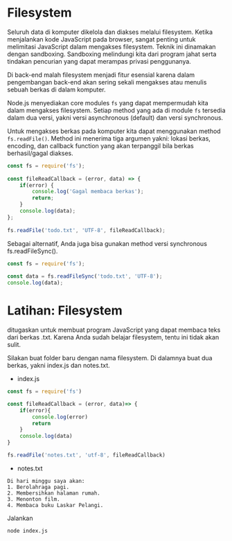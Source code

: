 # Filesystem

Seluruh data di komputer dikelola dan diakses melalui filesystem. Ketika menjalankan kode JavaScript pada browser, sangat penting untuk melimitasi JavaScript dalam mengakses filesystem. Teknik ini dinamakan dengan sandboxing. Sandboxing melindungi kita dari program jahat serta tindakan pencurian yang dapat merampas privasi penggunanya.

Di back-end malah filesystem menjadi fitur esensial karena dalam pengembangan back-end akan sering sekali mengakses atau menulis sebuah berkas di dalam komputer. 

Node.js menyediakan core modules `fs` yang dapat mempermudah kita dalam mengakses filesystem. Setiap method yang ada di module `fs` tersedia dalam dua versi, yakni versi asynchronous (default) dan versi synchronous. 

Untuk mengakses berkas pada komputer kita dapat menggunakan method `fs.readFile()`. Method ini menerima tiga argumen yakni: lokasi berkas, encoding, dan callback function yang akan terpanggil bila berkas berhasil/gagal diakses.

```js
const fs = require('fs');
 
const fileReadCallback = (error, data) => {
    if(error) {
        console.log('Gagal membaca berkas');
        return;
    }
    console.log(data);
};
 
fs.readFile('todo.txt', 'UTF-8', fileReadCallback);
```

Sebagai alternatif, Anda juga bisa gunakan method versi synchronous fs.readFileSync().

```js
const fs = require('fs');
 
const data = fs.readFileSync('todo.txt', 'UTF-8');
console.log(data);
```

# Latihan: Filesystem

ditugaskan untuk membuat program JavaScript yang dapat membaca teks dari berkas .txt. Karena Anda sudah belajar filesystem, tentu ini tidak akan sulit.

Silakan buat folder baru dengan nama filesystem. Di dalamnya buat dua berkas, yakni index.js dan notes.txt.

- index.js

```js
const fs = require('fs')

const fileReadCallback = (error, data)=> {
    if(error){
        console.log(error)
        return
    }
    console.log(data)
}

fs.readFile('notes.txt', 'utf-8', fileReadCallback)
```

- notes.txt

```
Di hari minggu saya akan:
1. Berolahraga pagi.
2. Membersihkan halaman rumah.
3. Menonton film.
4. Membaca buku Laskar Pelangi.
```

Jalankan 

```bash
node index.js
```
